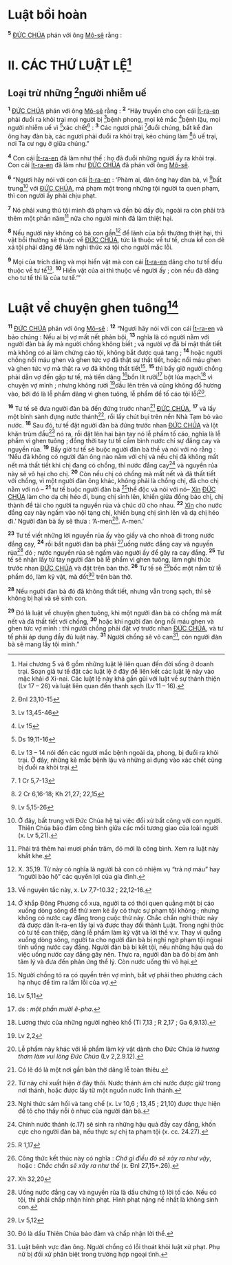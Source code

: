 # Luật bồi hoàn
<sup><b>5</b></sup> [ĐỨC CHÚA]() phán với ông [Mô-sê]() rằng : 
# II. CÁC THỨ LUẬT LỆ[^1-51cb3286-27df-4e6b-a0e8-29e4fa332736]

## Loại trừ những [^1@-51cb3286-27df-4e6b-a0e8-29e4fa332736]người nhiễm uế
<sup><b>1</b></sup> [ĐỨC CHÚA]() phán với ông [Mô-sê]() rằng : <sup><b>2</b></sup> “Hãy truyền cho con cái [Ít-ra-en]() phải đuổi ra khỏi trại mọi người bị [^2@-51cb3286-27df-4e6b-a0e8-29e4fa332736]bệnh phong, mọi kẻ mắc [^3@-51cb3286-27df-4e6b-a0e8-29e4fa332736]bệnh lậu, mọi người nhiễm uế vì [^4@-51cb3286-27df-4e6b-a0e8-29e4fa332736]xác chết[^2-51cb3286-27df-4e6b-a0e8-29e4fa332736] : <sup><b>3</b></sup> Các ngươi phải [^5@-51cb3286-27df-4e6b-a0e8-29e4fa332736]đuổi chúng, bất kể đàn ông hay đàn bà, các ngươi phải đuổi ra khỏi trại, kẻo chúng làm [^6@-51cb3286-27df-4e6b-a0e8-29e4fa332736]ô uế trại, nơi Ta cư ngụ ở giữa chúng.”

<sup><b>4</b></sup> Con cái [Ít-ra-en]() đã làm như thế : họ đã đuổi những người ấy ra khỏi trại. Con cái [Ít-ra-en]() đã làm như [ĐỨC CHÚA]() đã phán với ông [Mô-sê]().

<sup><b>6</b></sup> “Ngươi hãy nói với con cái [Ít-ra-en]() : ‘Phàm ai, đàn ông hay đàn bà, vì [^13@-51cb3286-27df-4e6b-a0e8-29e4fa332736]bất trung[^3-51cb3286-27df-4e6b-a0e8-29e4fa332736] với [ĐỨC CHÚA](), mà phạm một trong những tội người ta quen phạm, thì con người ấy phải chịu phạt.

<sup><b>7</b></sup> Nó phải xưng thú tội mình đã phạm và đền bù đầy đủ, ngoài ra còn phải trả thêm một phần năm[^4-51cb3286-27df-4e6b-a0e8-29e4fa332736] nữa cho người mình đã làm thiệt hại.

<sup><b>8</b></sup> Nếu người này không có bà con gần[^5-51cb3286-27df-4e6b-a0e8-29e4fa332736] để lãnh của bồi thường thiệt hại, thì vật bồi thường sẽ thuộc về [ĐỨC CHÚA](), tức là thuộc về tư tế, chưa kể con dê xá tội phải dâng để làm nghi thức xá tội cho người mắc lỗi.

<sup><b>9</b></sup> Mọi của trích dâng và mọi hiến vật mà con cái [Ít-ra-en]() dâng cho tư tế đều thuộc về tư tế[^6-51cb3286-27df-4e6b-a0e8-29e4fa332736]. <sup><b>10</b></sup> Hiến vật của ai thì thuộc về người ấy ; còn nếu đã dâng cho tư tế thì là của tư tế.’”


# Luật về chuyện ghen tuông[^7-51cb3286-27df-4e6b-a0e8-29e4fa332736]
<sup><b>11</b></sup> [ĐỨC CHÚA]() phán với ông [Mô-sê]() : <sup><b>12</b></sup> “Ngươi hãy nói với con cái [Ít-ra-en]() và bảo chúng : Nếu ai bị vợ mất nết phản bội, <sup><b>13</b></sup> nghĩa là có người nằm với người đàn bà ấy mà người chồng không biết ; và người vợ đã bí mật thất tiết mà không có ai làm chứng cáo tội, không bắt được quả tang ; <sup><b>14</b></sup> hoặc người chồng nổi máu ghen và ghen tức vợ đã thật sự thất tiết, hoặc nổi máu ghen và ghen tức vợ mà thật ra vợ đã không thất tiết[^8-51cb3286-27df-4e6b-a0e8-29e4fa332736], <sup><b>15</b></sup> thì bấy giờ người chồng phải dẫn vợ đến gặp tư tế, mà tiến dâng [^7@-51cb3286-27df-4e6b-a0e8-29e4fa332736]bốn lít rưỡi[^9-51cb3286-27df-4e6b-a0e8-29e4fa332736] bột lúa mạch[^10-51cb3286-27df-4e6b-a0e8-29e4fa332736] vì chuyện vợ mình ; nhưng không rưới [^8@-51cb3286-27df-4e6b-a0e8-29e4fa332736]dầu lên trên và cũng không đổ hương vào, bởi đó là lễ phẩm dâng vì ghen tuông, lễ phẩm để tố cáo tội lỗi[^11-51cb3286-27df-4e6b-a0e8-29e4fa332736].

<sup><b>16</b></sup> Tư tế sẽ đưa người đàn bà đến đứng trước nhan[^12-51cb3286-27df-4e6b-a0e8-29e4fa332736] [ĐỨC CHÚA](), <sup><b>17</b></sup> và lấy một bình sành đựng nước thánh[^13-51cb3286-27df-4e6b-a0e8-29e4fa332736], rồi lấy chút bụi trên nền Nhà Tạm bỏ vào nước. <sup><b>18</b></sup> Sau đó, tư tế đặt người đàn bà đứng trước nhan [ĐỨC CHÚA]() và lột khăn trùm đầu[^14-51cb3286-27df-4e6b-a0e8-29e4fa332736] nó ra, rồi đặt lên hai bàn tay nó lễ phẩm tố cáo, nghĩa là lễ phẩm vì ghen tuông ; đồng thời tay tư tế cầm bình nước chỉ sự đắng cay và nguyền rủa. <sup><b>19</b></sup> Bấy giờ tư tế sẽ buộc người đàn bà thề và nói với nó rằng : ‘Nếu đã không có người đàn ông nào nằm với chị và nếu chị đã không mất nết mà thất tiết khi chị đang có chồng, thì nước đắng cay[^15-51cb3286-27df-4e6b-a0e8-29e4fa332736] và nguyền rủa này sẽ vô hại cho chị. <sup><b>20</b></sup> Còn nếu chị có chồng mà mất nết và đã thất tiết với chồng, vì một người đàn ông khác, không phải là chồng chị, đã cho chị nằm với nó – <sup><b>21</b></sup> tư tế buộc người đàn bà [^9@-51cb3286-27df-4e6b-a0e8-29e4fa332736]thề độc và nói với nó– [Xin]() [ĐỨC CHÚA]() làm cho dạ chị héo đi, bụng chị sình lên, khiến giữa đồng bào chị, chị thành đề tài cho người ta nguyền rủa và chúc dữ cho nhau. <sup><b>22</b></sup> [Xin]() cho nước đắng cay này ngấm vào nội tạng chị, khiến bụng chị sình lên và dạ chị héo đi.’ Người đàn bà ấy sẽ thưa : ‘A-men[^16-51cb3286-27df-4e6b-a0e8-29e4fa332736]. A-men.’

<sup><b>23</b></sup> Tư tế viết những lời nguyền rủa ấy vào giấy và cho nhoà đi trong nước đắng cay, <sup><b>24</b></sup> rồi bắt người đàn bà phải [^10@-51cb3286-27df-4e6b-a0e8-29e4fa332736]uống nước đắng cay và nguyền rủa[^17-51cb3286-27df-4e6b-a0e8-29e4fa332736] đó ; nước nguyền rủa sẽ ngấm vào người ấy để gây ra cay đắng. <sup><b>25</b></sup> Tư tế sẽ nhận lấy từ tay người đàn bà lễ phẩm vì ghen tuông, làm nghi thức trước nhan [ĐỨC CHÚA]() và đặt trên bàn thờ. <sup><b>26</b></sup> Tư tế sẽ [^11@-51cb3286-27df-4e6b-a0e8-29e4fa332736]bốc một nắm từ lễ phẩm đó, làm kỷ vật, mà đốt[^18-51cb3286-27df-4e6b-a0e8-29e4fa332736] trên bàn thờ.

<sup><b>28</b></sup> Nếu người đàn bà đó đã không thất tiết, nhưng vẫn trong sạch, thì sẽ không bị hại và sẽ sinh con.

<sup><b>29</b></sup> Đó là luật về chuyện ghen tuông, khi một người đàn bà có chồng mà mất nết và đã thất tiết với chồng, <sup><b>30</b></sup> hoặc khi người đàn ông nổi máu ghen và ghen tức vợ mình : thì người chồng phải đặt vợ trước nhan [ĐỨC CHÚA](), và tư tế phải áp dụng đầy đủ luật này. <sup><b>31</b></sup> Người chồng sẽ vô can[^19-51cb3286-27df-4e6b-a0e8-29e4fa332736], còn người đàn bà sẽ mang lấy tội mình.”

[^1-51cb3286-27df-4e6b-a0e8-29e4fa332736]: Hai chương 5 và 6 gồm những luật lệ liên quan đến đời sống ở doanh trại. Soạn giả tư tế đặt các luật lệ ở đây để liên kết các luật lệ này vào mặc khải ở Xi-nai. Các luật lệ này khá gần gũi với luật về sự thánh thiện (Lv 17 – 26) và luật liên quan đến thanh sạch (Lv 11 – 16).
[^2-51cb3286-27df-4e6b-a0e8-29e4fa332736]: Lv 13 – 14 nói đến các người mắc bệnh ngoài da, phong, bị đuổi ra khỏi trại. Ở đây, những kẻ mắc bệnh lậu và những ai đụng vào xác chết cũng bị đuổi ra khỏi trại.
[^3-51cb3286-27df-4e6b-a0e8-29e4fa332736]: Ở đây, bất trung với Đức Chúa hệ tại việc đối xử bất công với con người. Thiên Chúa bảo đảm công bình giữa các mối tương giao của loài người (x. Lv 5,21).
[^4-51cb3286-27df-4e6b-a0e8-29e4fa332736]: Phải trả thêm hai mươi phần trăm, đó mới là công bình. Xem ra luật này khắt khe.
[^5-51cb3286-27df-4e6b-a0e8-29e4fa332736]: X. 35,19. Từ này có nghĩa là người bà con có nhiệm vụ “trả nợ máu” hay “người bảo hộ” các quyền lợi của gia đình.
[^6-51cb3286-27df-4e6b-a0e8-29e4fa332736]: Về nguyên tắc này, x. Lv 7,7-10.32 ; 22,12-16.
[^7-51cb3286-27df-4e6b-a0e8-29e4fa332736]: Ở khắp Đông Phương cổ xưa, người ta có thói quen quẳng một bị cáo xuống dòng sông để thử xem kẻ ấy có thực sự phạm tội không ; nhưng không có nước cay đắng trong cuộc thử này. Chắc chắn nghi thức này đã được dân Ít-ra-en lấy lại và được thay đổi thành Luật. Trong nghi thức có tư tế can thiệp, dâng lễ phẩm làm kỷ vật và lời thề v.v. Thay vì quẳng xuống dòng sông, người ta cho người đàn bà bị nghi ngờ phạm tội ngoại tình uống nước cay đắng. Người đàn bà bị kết tội, nếu những hậu quả do việc uống nước cay đắng gây nên. Thực ra, người đàn bà đó bị ám ảnh tâm lý và đưa đến phản ứng thể lý. Còn nước uống thì vô hại.
[^8-51cb3286-27df-4e6b-a0e8-29e4fa332736]: Người chồng tỏ ra có quyền trên vợ mình, bắt vợ phải theo phương cách hạ nhục để tìm ra lầm lỗi của vợ.
[^9-51cb3286-27df-4e6b-a0e8-29e4fa332736]: ds : *một phần mười ê-pha*.
[^10-51cb3286-27df-4e6b-a0e8-29e4fa332736]: Lương thực của những người nghèo khổ (Tl 7,13 ; R 2,17 ; Ga 6,9.13).
[^11-51cb3286-27df-4e6b-a0e8-29e4fa332736]: Lễ phẩm này khác với lễ phẩm làm kỷ vật dành cho Đức Chúa *là hương thơm làm vui lòng Đức Chúa* (Lv 2,2.9.12).
[^12-51cb3286-27df-4e6b-a0e8-29e4fa332736]: Có lẽ đó là một nơi gần bàn thờ dâng lễ toàn thiêu.
[^13-51cb3286-27df-4e6b-a0e8-29e4fa332736]: Từ này chỉ xuất hiện ở đây thôi. Nước thánh ám chỉ nước được giữ trong nơi thánh, hoặc được lấy từ một nguồn nước linh thánh.
[^14-51cb3286-27df-4e6b-a0e8-29e4fa332736]: Nghi thức sám hối và tang chế (x. Lv 10,6 ; 13,45 ; 21,10) được thực hiện để tỏ cho thấy nỗi ô nhục của người đàn bà.
[^15-51cb3286-27df-4e6b-a0e8-29e4fa332736]: Chính nước thánh (c.17) sẽ sinh ra những hậu quả đầy cay đắng, khốn cực cho người đàn bà, nếu thực sự chị ta phạm tội (x. cc. 24.27).
[^16-51cb3286-27df-4e6b-a0e8-29e4fa332736]: Công thức kết thúc này có nghĩa : *Chớ gì điều đó sẽ xảy ra như vậy*, hoặc : *Chắc chắn sẽ xảy ra như thế* (x. Đnl 27,15+.26).
[^17-51cb3286-27df-4e6b-a0e8-29e4fa332736]: Uống nước đắng cay và nguyền rủa là dấu chứng tỏ lời tố cáo. Nếu có tội, thì phải chấp nhận hình phạt. Hình phạt nặng nề nhất là không sinh con.
[^18-51cb3286-27df-4e6b-a0e8-29e4fa332736]: Đó là dấu Thiên Chúa bảo đảm và chấp nhận lời thề.
[^19-51cb3286-27df-4e6b-a0e8-29e4fa332736]: Luật bênh vực đàn ông. Người chồng có lỗi thoát khỏi luật xử phạt. Phụ nữ bị đối xử phân biệt trong trường hợp ngoại tình.
[^1@-51cb3286-27df-4e6b-a0e8-29e4fa332736]: Đnl 23,10-15
[^2@-51cb3286-27df-4e6b-a0e8-29e4fa332736]: Lv 13,45-46
[^3@-51cb3286-27df-4e6b-a0e8-29e4fa332736]: Lv 15
[^4@-51cb3286-27df-4e6b-a0e8-29e4fa332736]: Ds 19,11-16
[^5@-51cb3286-27df-4e6b-a0e8-29e4fa332736]: 1 Cr 5,7-13
[^6@-51cb3286-27df-4e6b-a0e8-29e4fa332736]: 2 Cr 6,16-18; Kh 21,27; 22,15
[^7@-51cb3286-27df-4e6b-a0e8-29e4fa332736]: Lv 5,11
[^8@-51cb3286-27df-4e6b-a0e8-29e4fa332736]: Lv 2,2
[^9@-51cb3286-27df-4e6b-a0e8-29e4fa332736]: R 1,17
[^10@-51cb3286-27df-4e6b-a0e8-29e4fa332736]: Xh 32,20
[^11@-51cb3286-27df-4e6b-a0e8-29e4fa332736]: Lv 5,12
[^13@-51cb3286-27df-4e6b-a0e8-29e4fa332736]: Lv 5,15-26
